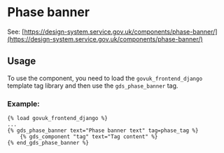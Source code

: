 # Phase banner

See: [https://design-system.service.gov.uk/components/phase-banner/](https://design-system.service.gov.uk/components/phase-banner/)

## Usage

To use the component, you need to load the `govuk_frontend_django` template tag library and then use the `gds_phase_banner` tag.


### Example:

```django
{% load govuk_frontend_django %}
...
{% gds_phase_banner text="Phase banner text" tag=phase_tag %}
    {% gds_component "tag" text="Tag content" %}
{% end_gds_phase_banner %}
```
